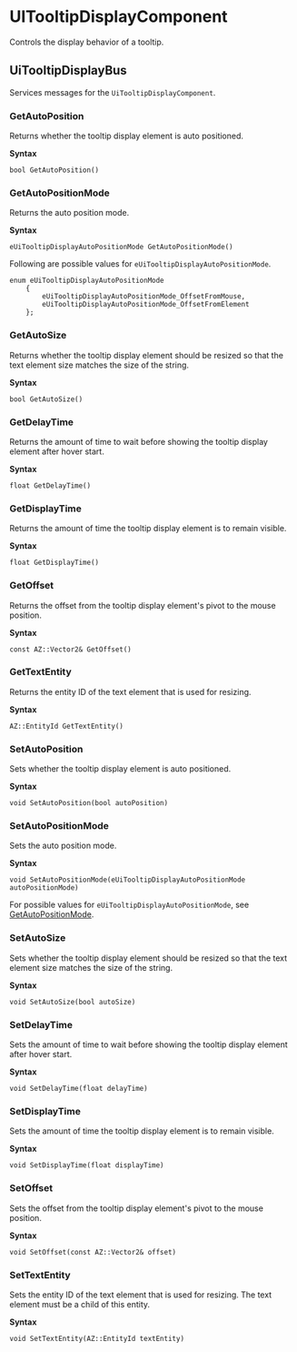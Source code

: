 # UITooltipDisplayComponent<a name="lua-scripting-ces-api-ui-uitooltipdisplaycomponent"></a>

Controls the display behavior of a tooltip\.

## UiTooltipDisplayBus<a name="lua-scripting-ces-api-ui-uitooltipdisplaycomponent-uitooltipdisplaybus"></a>

Services messages for the `UiTooltipDisplayComponent`\.

### GetAutoPosition<a name="lua-scripting-ces-api-ui-uitooltipdisplaycomponent-uitooltipdisplaybus-getautoposition"></a>

Returns whether the tooltip display element is auto positioned\.

**Syntax**

```
bool GetAutoPosition()
```

### GetAutoPositionMode<a name="lua-scripting-ces-api-ui-uitooltipdisplaycomponent-uitooltipdisplaybus-getautopositionmode"></a>

Returns the auto position mode\.

**Syntax**

```
eUiTooltipDisplayAutoPositionMode GetAutoPositionMode()
```

Following are possible values for `eUiTooltipDisplayAutoPositionMode`\.

```
enum eUiTooltipDisplayAutoPositionMode
    {
        eUiTooltipDisplayAutoPositionMode_OffsetFromMouse,
        eUiTooltipDisplayAutoPositionMode_OffsetFromElement
    };
```

### GetAutoSize<a name="lua-scripting-ces-api-ui-uitooltipdisplaycomponent-uitooltipdisplaybus-getautosize"></a>

Returns whether the tooltip display element should be resized so that the text element size matches the size of the string\.

**Syntax**

```
bool GetAutoSize()
```

### GetDelayTime<a name="lua-scripting-ces-api-ui-uitooltipdisplaycomponent-uitooltipdisplaybus-getdelaytime"></a>

Returns the amount of time to wait before showing the tooltip display element after hover start\.

**Syntax**

```
float GetDelayTime()
```

### GetDisplayTime<a name="lua-scripting-ces-api-ui-uitooltipdisplaycomponent-uitooltipdisplaybus-getdisplaytime"></a>

Returns the amount of time the tooltip display element is to remain visible\.

**Syntax**

```
float GetDisplayTime()
```

### GetOffset<a name="lua-scripting-ces-api-ui-uitooltipdisplaycomponent-uitooltipdisplaybus-getoffset"></a>

Returns the offset from the tooltip display element's pivot to the mouse position\.

**Syntax**

```
const AZ::Vector2& GetOffset()
```

### GetTextEntity<a name="lua-scripting-ces-api-ui-uitooltipdisplaycomponent-uitooltipdisplaybus-gettextentity"></a>

Returns the entity ID of the text element that is used for resizing\.

**Syntax**

```
AZ::EntityId GetTextEntity()
```

### SetAutoPosition<a name="lua-scripting-ces-api-ui-uitooltipdisplaycomponent-uitooltipdisplaybus-setautoposition"></a>

Sets whether the tooltip display element is auto positioned\.

**Syntax**

```
void SetAutoPosition(bool autoPosition)
```

### SetAutoPositionMode<a name="lua-scripting-ces-api-ui-uitooltipdisplaycomponent-uitooltipdisplaybus-setautopositionmode"></a>

Sets the auto position mode\.

**Syntax**

```
void SetAutoPositionMode(eUiTooltipDisplayAutoPositionMode autoPositionMode)
```

For possible values for `eUiTooltipDisplayAutoPositionMode`, see [GetAutoPositionMode](#lua-scripting-ces-api-ui-uitooltipdisplaycomponent-uitooltipdisplaybus-getautopositionmode)\.

### SetAutoSize<a name="lua-scripting-ces-api-ui-uitooltipdisplaycomponent-uitooltipdisplaybus-setautosize"></a>

Sets whether the tooltip display element should be resized so that the text element size matches the size of the string\.

**Syntax**

```
void SetAutoSize(bool autoSize)
```

### SetDelayTime<a name="lua-scripting-ces-api-ui-uitooltipdisplaycomponent-uitooltipdisplaybus-setdelaytime"></a>

Sets the amount of time to wait before showing the tooltip display element after hover start\.

**Syntax**

```
void SetDelayTime(float delayTime)
```

### SetDisplayTime<a name="lua-scripting-ces-api-ui-uitooltipdisplaycomponent-uitooltipdisplaybus-setdisplaytime"></a>

Sets the amount of time the tooltip display element is to remain visible\.

**Syntax**

```
void SetDisplayTime(float displayTime)
```

### SetOffset<a name="lua-scripting-ces-api-ui-uitooltipdisplaycomponent-uitooltipdisplaybus-setoffset"></a>

Sets the offset from the tooltip display element's pivot to the mouse position\.

**Syntax**

```
void SetOffset(const AZ::Vector2& offset)
```

### SetTextEntity<a name="lua-scripting-ces-api-ui-uitooltipdisplaycomponent-uitooltipdisplaybus-settextentity"></a>

Sets the entity ID of the text element that is used for resizing\. The text element must be a child of this entity\.

**Syntax**

```
void SetTextEntity(AZ::EntityId textEntity)
```